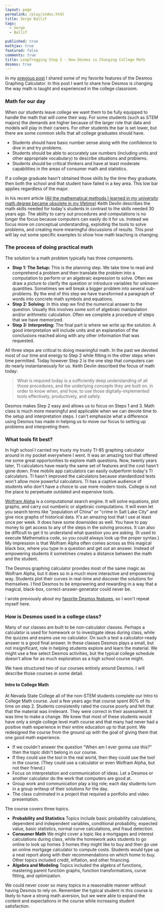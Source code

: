 ```yaml
---
layout: page
permalink: /play/index.html
title: Serge Ballif
tags: 
  - Serge
  - Ballif

published: true
mathjax: true
featured: false
comments: true
title: Leapfrogging Step 2 - How Desmos is Changing College Math
desmos: true
---
```


In my [previous post](https://sergeballif.github.io/personal/math/teaching/fun/a-brief-intro-to-desmos) I shared some of my favorite features of the Desmos Graphing Calculator. In this post I want to share how Desmos is changing the way math is taught and experienced in the college classroom. 

### Math for our day

When our students leave college we want them to be fully equipped to handle the math that will come their way. For some students (such as STEM majors) the demands are higher because of the larger role that data and models will play in their careers.  For other students the bar is set lower, but there are some common skills that all college graduates should have. 

* Students should have basic number sense along with the confidence to dive in and try problems.
* Students should be able to accurately use numbers (including units and other appropriate vocabulary) to describe situations and problems.
* Students should be critical thinkers and have at least moderate capabilities in the areas of consumer math and statistics.

If a college graduate hasn't obtained those skills by the time they graduate, then both the school and that student have failed in a key area. This low bar applies regardless of the major.

In his recent article ([All the mathematical methods I learned in my university math degree became obsolete in my lifetime](http://www.huffingtonpost.com/entry/all-the-mathematical-methods-i-learned-in-my-university_us_58693ef9e4b014e7c72ee248?timestamp=1483293018441)) Keith Devlin describes the math skills needed for today's students in contrast to the skills needed 30 years ago. The ability to carry out procedures and computations is no longer the focus because computers can easily do it for us. Instead we focus more on conceptual understanding, exploiting the tools to solve problems, and creating more meaningful discussions of results. This post will lay out some specific examples to show how math teaching is changing.

### The process of doing practical math

The solution to a math problem typically has three components.  

* __Step 1: The Setup:__ This is the planning step. We take time to read and comprehend a problem and then translate the problem into a computation to perform or an algebraic expression to solve. Often we draw a picture to clarify the question or introduce variables for unknown quantities. Sometimes we will break a bigger problem into several sub-problems. By the end of this step we have transformed a paragraph of words into concrete math symbols and equations.
* __Step 2: Solving:__  In this step we find the numerical answer to the question. Usually this involves some sort of algebraic manipulation and/or arithmetic calculation. Often we complete a procedure of steps that we have memorized.
* __Step 3: Interpreting:__ The final part is where we write up the solution. A good interpretation will include units and an explanation of the conclusions reached along with any other information that was requested.


All three steps are critical to doing meaningful math. In the past we devoted most of our time and energy to Step 2 while fitting in the other steps when time permitted. Today however Step 2 is the one step that computers can do nearly instantaneously for us.  Keith Devlin described the focus of math today:

>What is required today is a sufficiently deep understanding of all those procedures, and the underlying concepts they are built on, in order to know when, and how, to use those digitally-implemented tools effectively, productively, and safely.

Desmos makes Step 2 easy and allows us to focus on Steps 1 and 3. Math class is much more meaningful and applicable when we can devote time to the setup and interpretation steps. I can't emphasize what a difference using Desmos has made in helping us to move our focus to setting up problems and interpreting them.

### What tools fit best?

In high school I carried my trusty my trusty TI-85 graphing calculator around in my pocket everywhere I went. It was an amazing tool that offered me some great opportunities to explore math questions. Now, twenty years later, TI calculators have nearly the same set of features and the cost hasn't gone down. Free mobile app calculators can easily outperform today's TI calculators. TI hasn't improved the calculators because standardized tests won't allow more powerful calculators. TI has a captive audience of students who don't have a choice to use more modern tools. College is not the place to perpetuate outdated and expensive tools.

[Wolfram Alpha](http://www.wolframalpha.com/) is a computational search engine. It will solve equations, plot graphs, and carry out numberic or algebraic computations. It will even let you search terms like "population of China" or "crime in Salt Lake City" and give nice graphs of historical data. It's an amazing tool that I use at least once per week. It does have some downsides as well. You have to pay money to get access to any of the steps in the solving process. It can also be difficult to get it to understand what question you are asking. (It used to execute Mathematica code, so you could always look up the proper syntax.) My impression is that Wolfram Alpha often comes across as this magical black box, where you type in a question and get out an answer. Instead of empowering students it sometimes creates a distance between the math and the student. 

The Desmos graphing calculator provides most of the same magic as Wolfram Alpha, but it does so in a much more interactive and empowering way. Students plot their curves in real-time and discover the solutions for themselves. I find Desmos to be empowering and rewarding in a way that a magical, black-box, correct-answer-generator could never be. 

I wrote previously about my [favorite Desmos features](https://sergeballif.github.io/personal/math/teaching/fun/a-brief-intro-to-desmos), so I won't repeat myself here. 

### How is Desmos used in a college class?

Many of our classes are built to be non-calculator classes. Perhaps a calculator is used for homework or to investigate ideas during class, while the quizzes and exams use no calculator. On such a test a calculator-ready answer is a good final answer. In these classes Desmos plays a small, but not insignificant, role in helping students explore and learn the material. We might use a few select Desmos activities, but the typical college schedule doesn't allow for as much exploration as a high school course might.

We have structured two of our courses entirely around Desmos. I will describe those courses in some detail.

#### Intro to College Math

At Nevada State College all of the non-STEM students complete our Intro to College Math course. Just a few years ago that course spent 80% of its time on step 2. Students consistently rated the course poorly and felt that that the material was irrelevant. They were correct in their assessment. It was time to make a change. We knew that most of these students would have only a single college level math course and that many had never had a positive math experience in their entire education up to that point. We redesigned the course from the ground up with the goal of giving them that one good math experience. 

* If we couldn't answer the question "When am I ever gonna use this?" then the topic didn't belong in our course.
* If they could use the tool in the real world, then they could use the tool in the course. (They could use a calculator or even Wolfram Alpha, but not their friend.)
* Focus on interpretation and communication of ideas. Let a Desmos or another calculator do the work that computers are good at. 
* Group work and communication play a big role; each day students turn in a group writeup of their solutions for the day.
* The class culminated in a project that required a portfolio and video presentation.

The course covers three topics.

* __Probability and Statistics__ Topics include basic probability calculations, dependent and independent variables, conditional probability, expected value, basic statistics, normal curve calculations, and fraud detection.
* __Consumer Math__ We might cover a topic like a mortgages and interest calculations during class, while the homework asks students to go online to look up homes 3 homes they might like to buy and then go use an online mortgage calculator to compute costs. Students would type up a neat report along with their recommendations on which home to buy. Other topics included credit, inflation, and other financing.
* __Algebra and Modeling__ Topics included the algebra of functions, mastering parent function graphs, function transformations, curve fitting, and optimization.

We could never cover so many topics in a reasonable manner without having Desmos to rely on. Remember the typical student in this course is likely to have a strong math aversion, but we were able to expand the content and expectations in the course while increasing student satisfaction. 










